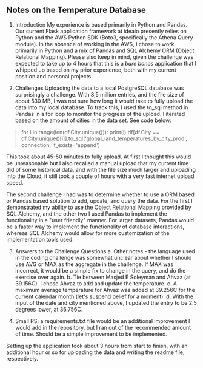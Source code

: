 ## Notes on the Temperature Database

1. Introduction
My experience is based primarily in Python and Pandas. Our current Flask application framework at idealo presently relies on Python and the AWS Python SDK (Boto3, specifically the Athena Query module). In the absence of working in the AWS, I chose to work primarily in Python and a mix of Pandas and SQL Alchemy ORM (Object Relational Mapping). Please also keep in mind, given the challenge was expected to take up to 4 hours that this is a *bare bones* application that I whipped up based on my prior experience, both with my current position and personal projects.

2. Challenges
Uploading the data to a local PostgreSQL database was surprisingly a challenge. With 8,5 million entries, and the file size of about 530 MB, I was not sure how long it would take to fully upload the data into my local database. To track this, I used the to_sql method in Pandas in a for loop to monitor the progress of the upload. I iterated based on the amount of cities in the data set. See code below:

> for i in range(len(df.City.unique())):
    print(i)
    df[df.City == df.City.unique()[i]].to_sql('global_land_temperatures_by_city_prod', connection, if_exists='append')
    
This took about 45-50 minutes to fully upload. At first I thought this would be unreasonable but I also recalled a manual upload that my current time did of some historical data, and with the file size much larger and uploading into the Cloud, it still took a couple of hours with a very fast internet upload speed.

The second challenge I had was to determine whether to use a ORM based or Pandas based solution to add, update, and query the data. For the first I demonstrated my ability to use the Object Relational Mapping provided by SQL Alchemy, and the other two I used Pandas to implement the functionality in a "user friendly" manner. For larger datasets, Pandas would be a faster way to implement the functionality of database interactions, whereas SQL Alchemy would allow for more customization of the implementation tools used.
    
3. Answers to the Challenge Questions
    a. Other notes - the language used in the coding challenge was somewhat unclear about whether I should use AVG or MAX as the aggregate in the challenge. If MAX was incorrect, it would be a simple fix to change in the query, and do the exercise over again.
    b. Tie between Masjed E Soleyman and Ahvaz (at 39.156C). I chose Ahvaz to add and update the temperature.
    c. A maximum average temperature for Ahvaz was added at 39.256C for the current calendar month (let's suspend belief for a moment).
    d. With the input of the date and city mentioned above, I updated the entry to be 2.5 degrees lower, at 36.756C.
    
4. Small PS: a requirements.txt file would be an additional improvement I would add in the repository, but I ran out of the recommended amount of time. Should be a simple improvement to be implemented.

Setting up the application took about 3 hours from start to finish, with an additional hour or so for uploading the data and writing the readme file, respectively.
